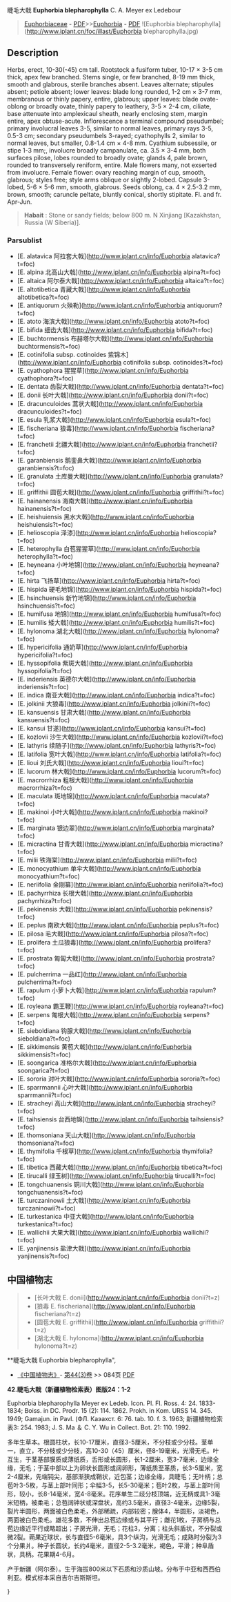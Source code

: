 睫毛大戟 **Euphorbia blepharophylla** C. A. Meyer ex Ledebour

> [Euphorbiaceae](http://www.iplant.cn/info/Euphorbiaceae?t=foc) - [PDF](http://www.iplant.cn/foc/pdf/Euphorbiaceae.pdf)>>[Euphorbia](http://www.iplant.cn/info/Euphorbia?t=foc) - [PDF](http://www.iplant.cn/foc/pdf/Euphorbia.pdf)
![Euphorbia blepharophylla](http://www.iplant.cn/foc/illast/Euphorbia blepharophylla.jpg)

## Description

Herbs, erect, 10-30(-45) cm tall. Rootstock a fusiform tuber, 10-17 × 3-5 cm thick, apex few branched. Stems single, or few branched, 8-19 mm thick, smooth and glabrous, sterile branches absent. Leaves alternate; stipules absent; petiole absent; lower leaves: blade long rounded, 1-2 cm × 3-7 mm, membranous or thinly papery, entire, glabrous; upper leaves: blade ovate-oblong or broadly ovate, thinly papery to leathery, 3-5 × 2-4 cm, ciliate, base attenuate into amplexicaul sheath, nearly enclosing stem, margin entire, apex obtuse-acute. Inflorescence a terminal compound pseudumbel; primary involucral leaves 3-5, similar to normal leaves, primary rays 3-5, 0.5-3 cm; secondary pseudumbels 3-rayed; cyathophylls 2, similar to normal leaves, but smaller, 0.8-1.4 cm × 4-8 mm. Cyathium subsessile, or stipe 1-3 mm;, involucre broadly campanulate, ca. 3.5 × 3-4 mm, both surfaces pilose, lobes rounded to broadly ovate; glands 4, pale brown, rounded to transversely reniform, entire. Male flowers many, not exserted from involucre. Female flower: ovary reaching margin of cup, smooth, glabrous; styles free; style arms oblique or slightly 2-lobed. Capsule 3-lobed, 5-6 × 5-6 mm, smooth, glabrous. Seeds oblong, ca. 4 × 2.5-3.2 mm, brown, smooth; caruncle peltate, bluntly conical, shortly stipitate. Fl. and fr. Apr-Jun.

> **Habait** : 
> Stone or sandy fields; below 800 m. N Xinjiang [Kazakhstan, Russia (W Siberia)].

### Parsublist

* [E.  alatavica  阿拉套大戟](http://www.iplant.cn/info/Euphorbia alatavica?t=foc)
* [E.  alpina  北高山大戟](http://www.iplant.cn/info/Euphorbia alpina?t=foc)
* [E.  altaica  阿尔泰大戟](http://www.iplant.cn/info/Euphorbia altaica?t=foc)
* [E.  altotibetica  青藏大戟](http://www.iplant.cn/info/Euphorbia altotibetica?t=foc)
* [E.  antiquorum  火殃勒](http://www.iplant.cn/info/Euphorbia antiquorum?t=foc)
* [E.  atoto  海滨大戟](http://www.iplant.cn/info/Euphorbia atoto?t=foc)
* [E.  bifida  细齿大戟](http://www.iplant.cn/info/Euphorbia bifida?t=foc)
* [E.  buchtormensis  布赫塔尔大戟](http://www.iplant.cn/info/Euphorbia buchtormensis?t=foc)
* [E.  cotinifolia subsp. cotinoides  紫锦木](http://www.iplant.cn/info/Euphorbia cotinifolia subsp. cotinoides?t=foc)
* [E.  cyathophora  猩猩草](http://www.iplant.cn/info/Euphorbia cyathophora?t=foc)
* [E.  dentata  齿裂大戟](http://www.iplant.cn/info/Euphorbia dentata?t=foc)
* [E.  donii  长叶大戟](http://www.iplant.cn/info/Euphorbia donii?t=foc)
* [E.  dracunculoides  蒿状大戟](http://www.iplant.cn/info/Euphorbia dracunculoides?t=foc)
* [E.  esula  乳浆大戟](http://www.iplant.cn/info/Euphorbia esula?t=foc)
* [E.  fischeriana  狼毒](http://www.iplant.cn/info/Euphorbia fischeriana?t=foc)
* [E.  franchetii  北疆大戟](http://www.iplant.cn/info/Euphorbia franchetii?t=foc)
* [E.  garanbiensis  鹅銮鼻大戟](http://www.iplant.cn/info/Euphorbia garanbiensis?t=foc)
* [E.  granulata  土库曼大戟](http://www.iplant.cn/info/Euphorbia granulata?t=foc)
* [E.  griffithii  圆苞大戟](http://www.iplant.cn/info/Euphorbia griffithii?t=foc)
* [E.  hainanensis  海南大戟](http://www.iplant.cn/info/Euphorbia hainanensis?t=foc)
* [E.  heishuiensis  黑水大戟](http://www.iplant.cn/info/Euphorbia heishuiensis?t=foc)
* [E.  helioscopia  泽漆](http://www.iplant.cn/info/Euphorbia helioscopia?t=foc)
* [E.  heterophylla  白苞猩猩草](http://www.iplant.cn/info/Euphorbia heterophylla?t=foc)
* [E.  heyneana  小叶地锦](http://www.iplant.cn/info/Euphorbia heyneana?t=foc)
* [E.  hirta  飞扬草](http://www.iplant.cn/info/Euphorbia hirta?t=foc)
* [E.  hispida  硬毛地锦](http://www.iplant.cn/info/Euphorbia hispida?t=foc)
* [E.  hsinchuensis  新竹地锦](http://www.iplant.cn/info/Euphorbia hsinchuensis?t=foc)
* [E.  humifusa  地锦](http://www.iplant.cn/info/Euphorbia humifusa?t=foc)
* [E.  humilis  矮大戟](http://www.iplant.cn/info/Euphorbia humilis?t=foc)
* [E.  hylonoma  湖北大戟](http://www.iplant.cn/info/Euphorbia hylonoma?t=foc)
* [E.  hypericifolia  通奶草](http://www.iplant.cn/info/Euphorbia hypericifolia?t=foc)
* [E.  hyssopifolia  紫斑大戟](http://www.iplant.cn/info/Euphorbia hyssopifolia?t=foc)
* [E.  inderiensis  英德尔大戟](http://www.iplant.cn/info/Euphorbia inderiensis?t=foc)
* [E.  indica  南亚大戟](http://www.iplant.cn/info/Euphorbia indica?t=foc)
* [E.  jolkinii  大狼毒](http://www.iplant.cn/info/Euphorbia jolkinii?t=foc)
* [E.  kansuensis  甘肃大戟](http://www.iplant.cn/info/Euphorbia kansuensis?t=foc)
* [E.  kansui  甘遂](http://www.iplant.cn/info/Euphorbia kansui?t=foc)
* [E.  kozlovii  沙生大戟](http://www.iplant.cn/info/Euphorbia kozlovii?t=foc)
* [E.  lathyris  续随子](http://www.iplant.cn/info/Euphorbia lathyris?t=foc)
* [E.  latifolia  宽叶大戟](http://www.iplant.cn/info/Euphorbia latifolia?t=foc)
* [E.  lioui  刘氏大戟](http://www.iplant.cn/info/Euphorbia lioui?t=foc)
* [E.  lucorum  林大戟](http://www.iplant.cn/info/Euphorbia lucorum?t=foc)
* [E.  macrorrhiza  粗根大戟](http://www.iplant.cn/info/Euphorbia macrorrhiza?t=foc)
* [E.  maculata  斑地锦](http://www.iplant.cn/info/Euphorbia maculata?t=foc)
* [E.  makinoi  小叶大戟](http://www.iplant.cn/info/Euphorbia makinoi?t=foc)
* [E.  marginata  银边翠](http://www.iplant.cn/info/Euphorbia marginata?t=foc)
* [E.  micractina  甘青大戟](http://www.iplant.cn/info/Euphorbia micractina?t=foc)
* [E.  milii  铁海棠](http://www.iplant.cn/info/Euphorbia milii?t=foc)
* [E.  monocyathium  单伞大戟](http://www.iplant.cn/info/Euphorbia monocyathium?t=foc)
* [E.  neriifolia  金刚纂](http://www.iplant.cn/info/Euphorbia neriifolia?t=foc)
* [E.  pachyrrhiza  长根大戟](http://www.iplant.cn/info/Euphorbia pachyrrhiza?t=foc)
* [E.  pekinensis  大戟](http://www.iplant.cn/info/Euphorbia pekinensis?t=foc)
* [E.  peplus  南欧大戟](http://www.iplant.cn/info/Euphorbia peplus?t=foc)
* [E.  pilosa  毛大戟](http://www.iplant.cn/info/Euphorbia pilosa?t=foc)
* [E.  prolifera  土瓜狼毒](http://www.iplant.cn/info/Euphorbia prolifera?t=foc)
* [E.  prostrata  匍匐大戟](http://www.iplant.cn/info/Euphorbia prostrata?t=foc)
* [E.  pulcherrima  一品红](http://www.iplant.cn/info/Euphorbia pulcherrima?t=foc)
* [E.  rapulum  小萝卜大戟](http://www.iplant.cn/info/Euphorbia rapulum?t=foc)
* [E.  royleana  霸王鞭](http://www.iplant.cn/info/Euphorbia royleana?t=foc)
* [E.  serpens  匍根大戟](http://www.iplant.cn/info/Euphorbia serpens?t=foc)
* [E.  sieboldiana  钩腺大戟](http://www.iplant.cn/info/Euphorbia sieboldiana?t=foc)
* [E.  sikkimensis  黄苞大戟](http://www.iplant.cn/info/Euphorbia sikkimensis?t=foc)
* [E.  soongarica  准格尔大戟](http://www.iplant.cn/info/Euphorbia soongarica?t=foc)
* [E.  sororia  对叶大戟](http://www.iplant.cn/info/Euphorbia sororia?t=foc)
* [E.  sparrmannii  心叶大戟](http://www.iplant.cn/info/Euphorbia sparrmannii?t=foc)
* [E.  stracheyi  高山大戟](http://www.iplant.cn/info/Euphorbia stracheyi?t=foc)
* [E.  taihsiensis  台西地锦](http://www.iplant.cn/info/Euphorbia taihsiensis?t=foc)
* [E.  thomsoniana  天山大戟](http://www.iplant.cn/info/Euphorbia thomsoniana?t=foc)
* [E.  thymifolia  千根草](http://www.iplant.cn/info/Euphorbia thymifolia?t=foc)
* [E.  tibetica  西藏大戟](http://www.iplant.cn/info/Euphorbia tibetica?t=foc)
* [E.  tirucalli  绿玉树](http://www.iplant.cn/info/Euphorbia tirucalli?t=foc)
* [E.  tongchuanensis  铜川大戟](http://www.iplant.cn/info/Euphorbia tongchuanensis?t=foc)
* [E.  turczaninowii  土大戟](http://www.iplant.cn/info/Euphorbia turczaninowii?t=foc)
* [E.  turkestanica  中亚大戟](http://www.iplant.cn/info/Euphorbia turkestanica?t=foc)
* [E.  wallichii  大果大戟](http://www.iplant.cn/info/Euphorbia wallichii?t=foc)
* [E.  yanjinensis  盐津大戟](http://www.iplant.cn/info/Euphorbia yanjinensis?t=foc)

## 中国植物志

> * [长叶大戟  E.  donii](http://www.iplant.cn/info/Euphorbia donii?t=z)
> * [狼毒  E.  fischeriana](http://www.iplant.cn/info/Euphorbia fischeriana?t=z)
> * [圆苞大戟  E.  griffithii](http://www.iplant.cn/info/Euphorbia griffithii?t=z)
> * [湖北大戟  E.  hylonoma](http://www.iplant.cn/info/Euphorbia hylonoma?t=z)

**睫毛大戟 Euphorbia blepharophylla",

* [《中国植物志》](http://www.iplant.cn/frps)- [第44(3)卷](http://www.iplant.cn/frps/vol/44(3)) >> 084页 [PDF](http://www.iplant.cn/frps/pdf/44(3)/084.PDF)

**42.睫毛大戟（新疆植物检索表）图版24：1-2**

Euphorbia blepharophylla Meyer ex Ledeb. Icon. Pl. Fl. Ross. 4: 24. 1833-1834; Boiss. in DC. Prodr. 15 (2): 114. 1862. Prokh. in Kom. URSS 14. 345. 1949; Gamajun. in Pavl. (ФЛ. Каэахст. 6: 76. tab. 10. f. 3. 1963; 新疆植物检索表3: 254. 1983; J. S. Ma ＆ C. Y. Wu in Collect. Bot. 21: 110. 1992.

多年生草本。根圆柱状，长10-17厘米，直径3-5厘米，不分枝或少分枝。茎单一，直立，不分枝或少分枝，高10-30（45）厘米，径8-19毫米，光滑无毛。叶互生，于茎基部膜质或薄纸质，舌形或长圆形，长1-2厘米，宽3-7毫米，边缘全缘，无毛；于茎中部以上为卵状长圆形或阔卵形，薄纸质至革质，长3-5厘米，宽2-4厘米，先端钝尖，基部渐狭成鞘状，近包茎；边缘全缘，具睫毛；无叶柄；总苞叶3-5枚，与茎上部叶同形；伞幅3-5，长5-30毫米；苞叶2枚，与茎上部叶同形，较小，长8-14毫米，宽4-8毫米。花序单生二歧分枝顶端，近无柄或具1-3毫米短柄，被柔毛；总苞阔钟状或深盘状，高约3.5毫米，直径3-4毫米，边缘5裂，裂片半圆形，两面被白色柔毛，外部稀疏，内部较密；腺体4，半圆形，淡褐色，两面被白色柔毛。雄花多数，不伸出总苞边缘或与其平行；雌花1枚，子房柄与总苞边缘近平行或略超出；子房光滑，无毛；花柱3，分离；柱头斜盾状，不分裂或微2裂。蒴果近球状，长与直径5-6毫米，具3个纵沟，光滑无毛；成熟时分裂为3个分果爿。种子长圆状，长约4毫米，直径2-5-3.2毫米，褐色，平滑；种阜盾状，具柄。花果期4-6月。

产于新疆（阿尔泰）。生于海拔800米以下石质和沙质山坡。分布于中亚和西西伯利亚。模式标本采自吉尔吉斯斯坦。

}